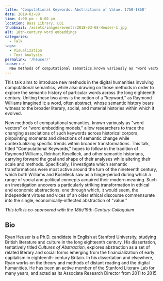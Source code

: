 ```yaml
---
title: 'Computational Keywords: Abstractions of Value, 1750-1850'
date: 2018-03-08
time: 4:00 pm - 6:00 pm
location: Bass Library, L01
thumbnail: /assets/images/events/2018-03-08-Heuser-1.jpg
alt: 18th-century word embeddings
categories:
  - Talk
tags:
  - Visualization
  - Text Analysis
permalink: '/heuser/'
teaser: >
  New methods of computational semantics,known variously as "word vectors" or "word embedding models," allow researchers to trace the changing associations of keywords across historical corpora.
---
```

This talk aims to introduce new methods in the digital humanities involving computational semantics, while also drawing on those methods in order to explore the semantic history of particular words across the long eighteenth century. Uniting these two aims is the notion of a "keyword," as Raymond Williams imagined it: a word, often abstract, whose semantic history bears witness to the broader literary, social, and material histories within which it evolved. 

New methods of computational semantics, known variously as "word vectors" or "word embedding models," allow researchers to trace the changing associations of such keywords across historical corpora, pinpointing moments and directions of semantic change while contextualizing specific trends within broader transformations. This talk, titled "Computational Keywords," hopes to follow in the tradition of Raymond Williams, Reinhart Koselleck, and other semantic historians, carrying forward the goal and shape of their analyses while altering their scale and methods. Specifically, I investigate which semantic transformations were most active around the turn of the nineteenth century, which both Williams and Koselleck saw as a hinge-period during which a range of social and political concepts acquired their modern meaning. Such an investigation uncovers a particularly striking transformation in ethical and economic abstractions, one through which, it would seem, the independent virtues and vices of an older ethical discourse commensurate into the single, economically-inflected abstraction of "value." 

*This talk is co-sponsored with the 18th/19th-Century Colloquium*

## Bio
Ryan Heuser is a Ph.D. candidate in English at Stanford University, studying British literature and culture in the long eighteenth century. His dissertation, tentatively titled *Cultures of Abstraction*, explores abstraction as a set of related literary and social forms emerging from the financialization of early capitalism in eighteenth-century Britain. In his dissertation and elsewhere, Ryan works on the theory and methods of distant reading and the digital humanities. He has been an active member of the Stanford Literary Lab for many years, and acted as its Associate Research Director from 2011 to 2015.